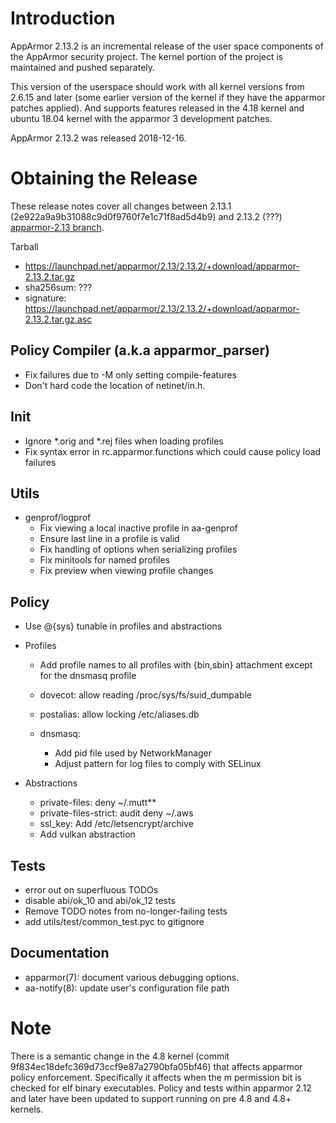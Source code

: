 Introduction
============

AppArmor 2.13.2 is an incremental release of the user space components
of the AppArmor security project. The kernel portion of the project
is maintained and pushed separately.

This version of the userspace should work with all kernel versions from
2.6.15 and later (some earlier version of the kernel if they have the
apparmor patches applied). And supports features released in the 4.18
kernel and ubuntu 18.04 kernel with the apparmor 3 development patches.

AppArmor 2.13.2 was released 2018-12-16.


# Obtaining the Release
These release notes cover all changes between 2.13.1 (2e922a9a9b31088c9d0f9760f7e1c71f8ad5d4b9) and 2.13.2 (???) [apparmor-2.13 branch](https://gitlab.com/apparmor/apparmor/tree/apparmor-2.13).

Tarball
-   <https://launchpad.net/apparmor/2.13/2.13.2/+download/apparmor-2.13.2.tar.gz>
-   sha256sum: ???
-   signature: <https://launchpad.net/apparmor/2.13/2.13.2/+download/apparmor-2.13.2.tar.gz.asc>



Policy Compiler (a.k.a apparmor\_parser)
----------------------------------------
- Fix failures due to -M only setting compile-features
- Don't hard code the location of netinet/in.h.


Init
----
- Ignore *.orig and *.rej files when loading profiles
- Fix syntax error in rc.apparmor.functions which could cause policy load failures


Utils
-----

-  genprof/logprof
   - Fix viewing a local inactive profile in aa-genprof
   - Ensure last line in a profile is valid   
   - Fix handling of options when serializing profiles
   - Fix minitools for named profiles
   - Fix preview when viewing profile changes


Policy
------
- Use @{sys} tunable in profiles and abstractions

- Profiles
  - Add profile names to all profiles with {bin,sbin} attachment except for the dnsmasq profile

  - dovecot: allow reading /proc/sys/fs/suid_dumpable
  - postalias: allow locking /etc/aliases.db
  - dnsmasq:
    - Add pid file used by NetworkManager
    - Adjust pattern for log files to comply with SELinux


- Abstractions
  - private-files: deny ~/.mutt**
  - private-files-strict: audit deny ~/.aws
  - ssl_key: Add /etc/letsencrypt/archive
  - Add vulkan abstraction

Tests
-----
- error out on superfluous TODOs
- disable abi/ok_10 and abi/ok_12 tests
- Remove TODO notes from no-longer-failing tests
- add utils/test/common_test.pyc to gitignore


Documentation
-------------
- apparmor(7): document various debugging options.
- aa-notify(8): update user's configuration file path


Note
====

There is a semantic change in the 4.8 kernel (commit
9f834ec18defc369d73ccf9e87a2790bfa05bf46) that affects apparmor policy
enforcement. Specifically it affects when the m permission bit is
checked for elf binary executables. Policy and tests within apparmor
2.12 and later have been updated to support running on pre 4.8 and 4.8+ kernels.
